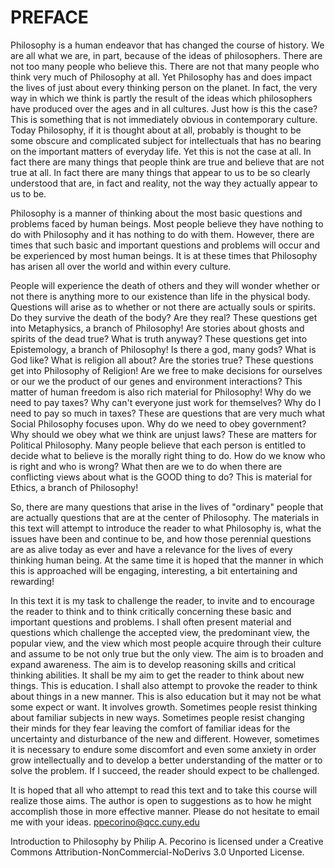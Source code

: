 # PREFACE

Philosophy is a human endeavor that has changed the course of history.  We are all what we are, in part, because of the ideas of philosophers.  There are not too many people who believe this.  There are not that many people who think very much of Philosophy at all.  Yet Philosophy has and does impact the lives of just about every thinking person on the planet.  In fact, the very way in which we think is partly the result of the ideas which philosophers have produced over the ages and in all cultures.  Just how is this the case?  This is something that is not immediately obvious in contemporary culture.  Today Philosophy, if it is thought about at all, probably is thought to be some obscure and complicated subject for intellectuals that has no bearing on the important matters of everyday life.  Yet this is not the case at all.  In fact there are many things that people think are true and believe that are not true at all.  In fact there are many things that appear to us to be so clearly understood that are, in fact and reality, not the way they actually appear to us to be.

Philosophy is a manner of thinking about the most basic questions and problems faced by human beings.  Most people believe they have nothing to do with Philosophy and it has nothing to do with them.   However, there are times that such basic and important questions and problems will occur and be experienced by most human beings.  It is at these times that Philosophy has arisen all over the world and within every culture.

People will experience the death of others and they will wonder whether or not there is anything more to our existence than life in the physical body.  Questions will arise as to whether or not there are actually souls or spirits. Do they survive the death of the body?   Are they real?  These questions get into Metaphysics, a branch of Philosophy!   Are stories about ghosts and spirits of the dead true?  What is truth anyway?  These questions get into Epistemology, a branch of Philosophy!  Is there a god, many gods?  What is God like?  What is religion all about?  Are the stories true?  These questions get into Philosophy of Religion!  Are we free to make decisions for ourselves or our we the product of our genes and environment interactions?  This matter of human freedom is also rich material for Philosophy!  Why do we need to pay taxes?  Why can't everyone just work for themselves?  Why do I need to pay so much in taxes?  These are questions that are very much what Social Philosophy focuses upon.  Why do we need to obey government?  Why should we obey what we think are unjust laws?  These are matters for Political Philosophy.  Many people believe that each person is entitled to decide what to believe is the morally right thing to do. How do we know who is right and who is wrong?   What then are we to do when there are conflicting views about what is the GOOD thing to do?  This is material for Ethics, a branch of Philosophy!  

So, there are many questions that arise in the lives of "ordinary" people that are actually questions that are at the center of Philosophy.  The materials in this text will attempt to introduce the reader to what Philosophy is, what the issues have been and continue to be, and how those perennial questions are as alive today as ever and have a relevance for the lives of every thinking human being.  At the same time it is hoped that the manner in which this is approached will be engaging, interesting, a bit entertaining and rewarding!

In this text it is my task to challenge the reader, to invite and to encourage the reader to think and to think critically concerning these basic and important questions and problems.  I shall often present material and questions which challenge the accepted view, the predominant view, the popular view, and the view which most people acquire through their culture and assume to be not only true but the only view.  The aim is to broaden and expand awareness.  The aim is to develop reasoning skills and critical thinking abilities.  It shall be my aim to get the reader to think about new things. This is education.  I shall also attempt to provoke the reader to think about things in a new manner.  This is also education but it may not be what some expect or want.  It involves growth.  Sometimes people resist thinking about familiar subjects in new ways.  Sometimes people resist changing their minds for they fear leaving the comfort of familiar ideas for the uncertainty and disturbance of the new and different.  However, sometimes it is necessary to endure some discomfort and even some anxiety in order grow intellectually and to develop a better understanding of the matter or to solve the problem.  If I succeed, the reader should expect to be challenged.

It is hoped that all who attempt to read this text and to take this course will realize those aims.  The author is open to suggestions as to how he might accomplish those in more effective manner.  Please do not hesitate to email me with your ideas. ppecorino@qcc.cuny.edu

Introduction to Philosophy by Philip A. Pecorino is licensed under a Creative Commons Attribution-NonCommercial-NoDerivs 3.0 Unported License.
